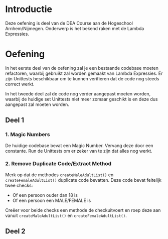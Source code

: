 # Introductie

Deze oefening is deel van de DEA Course aan de Hogeschool Arnhem/Nijmegen. 
Onderwerp is het bekend raken met de Lambda Expressies.

# Oefening

In het eerste deel van de oefening zal je een bestaande codebase moeten refactoren, waarbij
gebruikt zal worden gemaakt van Lambda Expressies. Er zijn Unittests beschikbaar om te kunnen
verifieren dat de code nog steeds correct werkt.

In het tweede deel zal de code nog verder aangepast moeten worden, waarbij de huidige set 
Unittests niet meer zomaar geschikt is en deze dus aangepast zal moeten worden.

## Deel 1

### 1. Magic Numbers
De huidige codebase bevat een Magic Number. Vervang deze door een constante. Run de Unittests 
om er zeker van te zijn dat alles nog werkt.

### 2. Remove Duplicate Code/Extract Method
Merk op dat de methodes `createMaleAdultList()` en `createFemaleAdultList()` duplicate code bevatten. Deze
code bevat feitelijk twee checks:
* Of een persoon ouder dan 18 is
* Of een persoon een MALE/FEMALE is

Creëer voor beide checks een methode de checkuitvoert en roep deze aan vanuit `createMaleAdultList()` en `createFemaleAdultList()`.


## Deel 2
